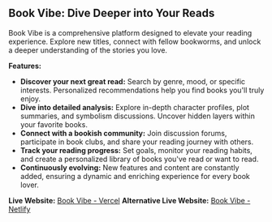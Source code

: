 ## Book Vibe: Dive Deeper into Your Reads

Book Vibe is a comprehensive platform designed to elevate your reading experience. Explore new titles, connect with fellow bookworms, and unlock a deeper understanding of the stories you love.

**Features:**

- **Discover your next great read:** Search by genre, mood, or specific interests. Personalized recommendations help you find books you'll truly enjoy.
- **Dive into detailed analysis:** Explore in-depth character profiles, plot summaries, and symbolism discussions. Uncover hidden layers within your favorite books.
- **Connect with a bookish community:** Join discussion forums, participate in book clubs, and share your reading journey with others.
- **Track your reading progress:** Set goals, monitor your reading habits, and create a personalized library of books you've read or want to read.
- **Continuously evolving:** New features and content are constantly added, ensuring a dynamic and enriching experience for every book lover.

**Live Website:** [Book Vibe - Vercel](https://b9a8-book-vibe-rironib.vercel.app/)
**Alternative Live Website:** [Book Vibe - Netlify](https://book-vibe-5dd491.netlify.app/)
